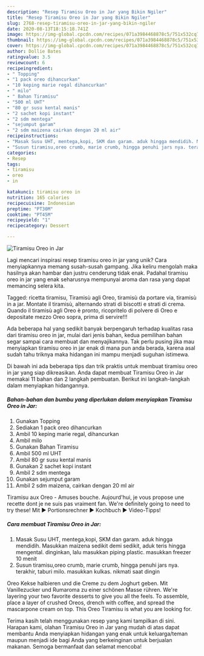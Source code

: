 ```yaml
---
description: "Resep Tiramisu Oreo in Jar yang Bikin Ngiler"
title: "Resep Tiramisu Oreo in Jar yang Bikin Ngiler"
slug: 2768-resep-tiramisu-oreo-in-jar-yang-bikin-ngiler
date: 2020-08-13T18:15:18.741Z
image: https://img-global.cpcdn.com/recipes/071a3984468878c5/751x532cq70/tiramisu-oreo-in-jar-foto-resep-utama.jpg
thumbnail: https://img-global.cpcdn.com/recipes/071a3984468878c5/751x532cq70/tiramisu-oreo-in-jar-foto-resep-utama.jpg
cover: https://img-global.cpcdn.com/recipes/071a3984468878c5/751x532cq70/tiramisu-oreo-in-jar-foto-resep-utama.jpg
author: Dollie Bates
ratingvalue: 3.5
reviewcount: 6
recipeingredient:
- " Topping"
- "1 pack oreo dihancurkan"
- "10 keping marie regal dihancurkan"
- " milo"
- " Bahan Tiramisu"
- "500 ml UHT"
- "80 gr susu kental manis"
- "2 sachet kopi instant"
- "2 sdm mentega"
- "sejumput garam"
- "2 sdm maizena cairkan dengan 20 ml air"
recipeinstructions:
- "Masak Susu UHT, mentega,kopi, SKM dan garam. aduk hingga mendidih. Masukkan maizena sedikit demi sedikit, aduk teris hingga mengental. dinginkan, lalu masukkan piping plastic. masukkan freezer 10 menit"
- "Susun tiramisu,oreo crumb, marie crumb, hingga penuhi jars nya. terakhir, taburi milo. masukkan kulkas. nikmati saat dingin"
categories:
- Resep
tags:
- tiramisu
- oreo
- in

katakunci: tiramisu oreo in 
nutrition: 165 calories
recipecuisine: Indonesian
preptime: "PT30M"
cooktime: "PT45M"
recipeyield: "1"
recipecategory: Dessert

---
```



![Tiramisu Oreo in Jar](https://img-global.cpcdn.com/recipes/071a3984468878c5/751x532cq70/tiramisu-oreo-in-jar-foto-resep-utama.jpg)

Lagi mencari inspirasi resep tiramisu oreo in jar yang unik? Cara menyiapkannya memang susah-susah gampang. Jika keliru mengolah maka hasilnya akan hambar dan justru cenderung tidak enak. Padahal tiramisu oreo in jar yang enak seharusnya mempunyai aroma dan rasa yang dapat memancing selera kita.

Tagged: ricetta tiramisu, Tiramisù agli Oreo, tiramisù da portare via, tiramisù in a jar. Montate il tiramisù, alternando strati di biscotti e strati di crema. Quando il tiramisù agli Oreo è pronto, ricopritelo di polvere di Oreo e depositate mezzo Oreo sopra, prima di servire!!!

Ada beberapa hal yang sedikit banyak berpengaruh terhadap kualitas rasa dari tiramisu oreo in jar, mulai dari jenis bahan, kedua pemilihan bahan segar sampai cara membuat dan menyajikannya. Tak perlu pusing jika mau menyiapkan tiramisu oreo in jar enak di mana pun anda berada, karena asal sudah tahu triknya maka hidangan ini mampu menjadi suguhan istimewa.


Di bawah ini ada beberapa tips dan trik praktis untuk membuat tiramisu oreo in jar yang siap dikreasikan. Anda dapat membuat Tiramisu Oreo in Jar memakai 11 bahan dan 2 langkah pembuatan. Berikut ini langkah-langkah dalam menyiapkan hidangannya.

<!--inarticleads1-->

##### Bahan-bahan dan bumbu yang diperlukan dalam menyiapkan Tiramisu Oreo in Jar:

1. Gunakan  Topping
1. Sediakan 1 pack oreo dihancurkan
1. Ambil 10 keping marie regal, dihancurkan
1. Ambil  milo
1. Gunakan  Bahan Tiramisu
1. Ambil 500 ml UHT
1. Ambil 80 gr susu kental manis
1. Gunakan 2 sachet kopi instant
1. Ambil 2 sdm mentega
1. Gunakan sejumput garam
1. Ambil 2 sdm maizena, cairkan dengan 20 ml air


Tiramisu aux Oreo - Amuses bouche. Aujourd&#39;hui, je vous propose une recette dont je ne suis pas vraiment fan. We&#39;re definitely going to need to try these! Mit ► Portionsrechner ► Kochbuch ► Video-Tipps! 

<!--inarticleads2-->

##### Cara membuat Tiramisu Oreo in Jar:

1. Masak Susu UHT, mentega,kopi, SKM dan garam. aduk hingga mendidih. Masukkan maizena sedikit demi sedikit, aduk teris hingga mengental. dinginkan, lalu masukkan piping plastic. masukkan freezer 10 menit
1. Susun tiramisu,oreo crumb, marie crumb, hingga penuhi jars nya. terakhir, taburi milo. masukkan kulkas. nikmati saat dingin


Oreo Kekse halbieren und die Creme zu dem Joghurt geben. Mit Vanillezucker und Rumaroma zu einer schönen Masse rühren. We&#39;re layering your two favorite desserts to give you all the feels. To assemble, place a layer of crushed Oreos, drench with coffee, and spread the mascarpone cream on top. This Oreo Tiramisu is what you are looking for. 

Terima kasih telah menggunakan resep yang kami tampilkan di sini. Harapan kami, olahan Tiramisu Oreo in Jar yang mudah di atas dapat membantu Anda menyiapkan hidangan yang enak untuk keluarga/teman maupun menjadi ide bagi Anda yang berkeinginan untuk berjualan makanan. Semoga bermanfaat dan selamat mencoba!
